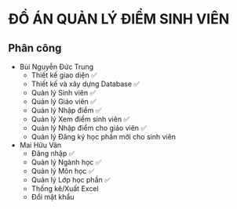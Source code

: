 # ĐỒ ÁN QUẢN LÝ ĐIỂM SINH VIÊN
## Phân công
- Bùi Nguyễn Đức Trung
  - Thiết kế giao diện :white_check_mark: 
  - Thiết kế và xây dựng Database :white_check_mark: 
  - Quản lý Sinh viên :white_check_mark: 
  - Quản lý Giáo viên :white_check_mark: 
  - Quản lý Nhập điểm :white_check_mark:
  - Quản lý Xem điểm sinh viên :white_check_mark:
  - Quản lý Nhập điểm cho giáo viên :white_check_mark:
  - Quản lý Đăng ký học phần mới cho sinh viên
- Mai Hữu Văn
  - Đăng nhập :white_check_mark:
  - Quản lý Ngành học :white_check_mark: 
  - Quản lý Môn học :white_check_mark: 
  - Quản lý Lớp học phần :white_check_mark: 
  - Thống kê/Xuất Excel 
  - Đổi mật khẩu 
 
